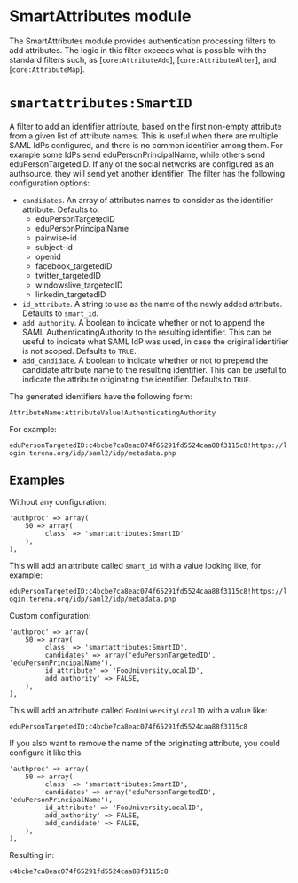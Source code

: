 SmartAttributes module
======================

The SmartAttributes module provides authentication processing filters to add attributes.
The logic in this filter exceeds what is possible with the standard filters such, as [`core:AttributeAdd`], [`core:AttributeAlter`], and [`core:AttributeMap`].



`smartattributes:SmartID`
=========================

A filter to add an identifier attribute, based on the first non-empty attribute from a given list of attribute names.
This is useful when there are multiple SAML IdPs configured, and there is no common identifier among them.
For example some IdPs send eduPersonPrincipalName, while others send eduPersonTargetedID. If any of the social networks are configured as an authsource, they will send yet another identifier.
The filter has the following configuration options:

* `candidates`. An array of attributes names to consider as the identifier attribute. Defaults to:
	* eduPersonTargetedID
	* eduPersonPrincipalName
	* pairwise-id
	* subject-id
	* openid
	* facebook_targetedID
	* twitter_targetedID
	* windowslive_targetedID
	* linkedin_targetedID
* `id_attribute`. A string to use as the name of the newly added attribute. Defaults to `smart_id`.
* `add_authority`. A boolean to indicate whether or not to append the SAML AuthenticatingAuthority to the resulting identifier. This can be useful to indicate what SAML IdP was used, in case the original identifier is not scoped. Defaults to `TRUE`.
* `add_candidate`. A boolean to indicate whether or not to prepend the candidate attribute name to the resulting identifier. This can be useful to indicate the attribute originating the identifier. Defaults to `TRUE`.

The generated identifiers have the following form:

`AttributeName:AttributeValue!AuthenticatingAuthority`

For example:

`eduPersonTargetedID:c4bcbe7ca8eac074f65291fd5524caa88f3115c8!https://login.terena.org/idp/saml2/idp/metadata.php`

Examples
--------

Without any configuration:

	'authproc' => array(
		50 => array(
			'class' => 'smartattributes:SmartID'
		),
	),


This will add an attribute called `smart_id` with a value looking like, for example:

`eduPersonTargetedID:c4bcbe7ca8eac074f65291fd5524caa88f3115c8!https://login.terena.org/idp/saml2/idp/metadata.php`

Custom configuration:

	'authproc' => array(
		50 => array(
			'class' => 'smartattributes:SmartID',
			'candidates' => array('eduPersonTargetedID', 'eduPersonPrincipalName'),
			'id_attribute' => 'FooUniversityLocalID',
			'add_authority' => FALSE,
		),
	),

This will add an attribute called `FooUniversityLocalID` with a value like:

`eduPersonTargetedID:c4bcbe7ca8eac074f65291fd5524caa88f3115c8`

If you also want to remove the name of the originating attribute, you could configure it like this:

	'authproc' => array(
		50 => array(
			'class' => 'smartattributes:SmartID',
			'candidates' => array('eduPersonTargetedID', 'eduPersonPrincipalName'),
			'id_attribute' => 'FooUniversityLocalID',
			'add_authority' => FALSE,
			'add_candidate' => FALSE,
		),
	),

Resulting in:

`c4bcbe7ca8eac074f65291fd5524caa88f3115c8`
